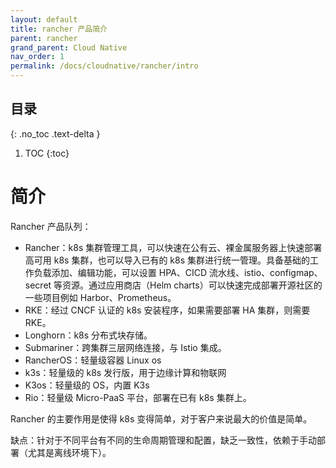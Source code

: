 ```yaml
---
layout: default
title: rancher 产品简介
parent: rancher
grand_parent: Cloud Native
nav_order: 1
permalink: /docs/cloudnative/rancher/intro
---
```


## 目录
{: .no_toc .text-delta }

1. TOC
{:toc}

# 简介

Rancher 产品队列：

- Rancher：k8s 集群管理工具，可以快速在公有云、裸金属服务器上快速部署高可用 k8s 集群，也可以导入已有的 k8s 集群进行统一管理。具备基础的工作负载添加、编辑功能，可以设置 HPA、CICD 流水线、istio、configmap、secret 等资源。通过应用商店（Helm charts）可以快速完成部署开源社区的一些项目例如 Harbor、Prometheus。
- RKE：经过 CNCF 认证的 k8s 安装程序，如果需要部署 HA 集群，则需要 RKE。
- Longhorn：k8s 分布式块存储。
- Submariner：跨集群三层网络连接，与 Istio 集成。
- RancherOS：轻量级容器 Linux os
- k3s：轻量级的 k8s 发行版，用于边缘计算和物联网
- K3os：轻量级的 OS，内置 K3s
- Rio：轻量级 Micro-PaaS 平台，部署在已有 k8s 集群上。



Rancher 的主要作用是使得 k8s 变得简单，对于客户来说最大的价值是简单。

缺点：针对于不同平台有不同的生命周期管理和配置，缺乏一致性，依赖于手动部署（尤其是离线环境下）。



 



